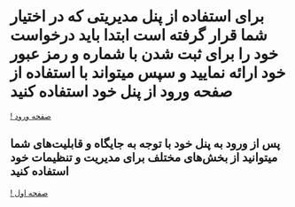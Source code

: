 # برای استفاده از پنل مدیریتی که در اختیار شما قرار گرفته است ابتدا باید درخواست خود را برای ثبت شدن با شماره و رمز عبور خود ارائه نمایید و سپس میتواند با استفاده از صفحه ورود از پنل خود استفاده کنید

[! صفحه ورود](images/login.png) 

## پس از ورود به پنل خود با توجه به جایگاه و قابلیت‌های شما میتوانید از بخش‌های مختلف برای مدیریت و تنظیمات خود استفاده کنید

[! صفحه اول](images/main%20page.png)